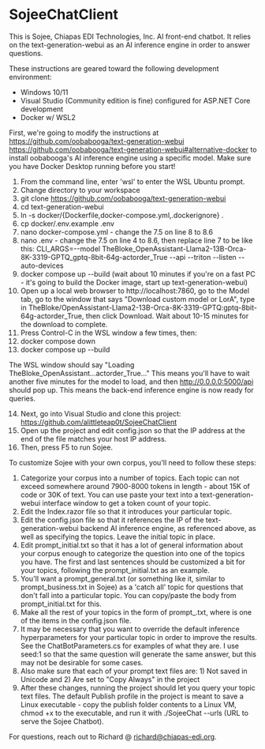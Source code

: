 # SojeeChatClient

This is Sojee, Chiapas EDI Technologies, Inc. AI front-end chatbot.  It relies on the text-generation-webui as an AI inference engine in order to answer questions.

These instructions are geared toward the following development environment:
- Windows 10/11
- Visual Studio (Community edition is fine) configured for ASP.NET Core development
- Docker w/ WSL2

First, we're going to modify the instructions at [https://github.com/oobabooga/text-generation-webui ](https://github.com/oobabooga/text-generation-webui#alternative-docker)https://github.com/oobabooga/text-generation-webui#alternative-docker to install oobabooga's AI inference engine using a specific model.  Make sure you have Docker Desktop running before you start!

1. From the command line, enter 'wsl' to enter the WSL Ubuntu prompt.
2. Change directory to your workspace
3. git clone https://github.com/oobabooga/text-generation-webui
4. cd text-generation-webui
5. ln -s docker/{Dockerfile,docker-compose.yml,.dockerignore} .
6. cp docker/.env.example .env
7. nano docker-compose.yml - change the 7.5 on line 8 to 8.6
8. nano .env - change the 7.5 on line 4 to 8.6, then replace line 7 to be like this:
   CLI_ARGS=--model TheBloke_OpenAssistant-Llama2-13B-Orca-8K-3319-GPTQ_gptq-8bit-64g-actorder_True --api --triton --listen --auto-devices
9. docker compose up --build
    (wait about 10 minutes if you're on a fast PC - it's going to build the Docker image, start up text-generation-webui)
10. Open up a local web browser to http://localhost:7860, go to the Model tab, go to the window that says "Download custom model or LorA", type in TheBloke/OpenAssistant-Llama2-13B-Orca-8K-3319-GPTQ:gptq-8bit-64g-actorder_True, then click Download.  Wait about 10-15 minutes for the download to complete.
11. Press Control-C in the WSL window a few times, then:
12. docker compose down
13. docker compose up --build

The WSL window should say "Loading TheBloke_OpenAssistant...actorder_True..."   This means you'll have to wait another five minutes for the model to load, and then http://0.0.0.0:5000/api should pop up.  This means the back-end inference engine is now ready for queries.

14. Next, go into Visual Studio and clone this project: https://github.com/alittleteap0t/SojeeChatClient
15. Open up the project and edit config.json so that the IP address at the end of the file matches your host IP address.
16. Then, press F5 to run Sojee.

To customize Sojee with your own corpus, you'll need to follow these steps:
1. Categorize your corpus into a number of topics.  Each topic can not exceed somewhere around 7900-8000 tokens in length - about 15K of code or 30K of text.  You can use paste your text into a text-generation-webui interface window to get a token count of your topic.
2. Edit the Index.razor file so that it introduces your particular topic.
3. Edit the config.json file so that it references the IP of the text-generation-webui backend AI inference engine, as referenced above, as well as specifying the topics.  Leave the initial topic in place.
4. Edit prompt_initial.txt so that it has a lot of general information about your corpus enough to categorize the question into one of the topics you have.  The first and last sentences should be customized a bit for your topics, following the prompt_initial.txt as an example.
5. You'll want a prompt_general.txt (or something like it, similar to prompt_business.txt in Sojee) as a 'catch all' topic for questions that don't fall into a particular topic.  You can copy/paste the body from prompt_initial.txt for this.
6. Make all the rest of your topics in the form of prompt_<topic>.txt, where <topic> is one of the items in the config.json file.
7. It may be necessary that you want to override the default inference hyperparameters for your particular topic in order to improve the results.  See the ChatBotParameters.cs for examples of what they are.  I use seed:1 so that the same question will generate the same answer, but this may not be desirable for some cases.
8. Also make sure that each of your prompt text files are: 1) Not saved in Unicode and 2) Are set to "Copy Always" in the project
9. After these changes, running the project should let you query your topic text files.  The default Publish profile in the project is meant to save a Linux executable - copy the publish folder contents to a Linux VM, chmod +x to the executable, and run it with ./SojeeChat --urls (URL to serve the Sojee Chatbot).

For questions, reach out to Richard @ richard@chiapas-edi.org.

